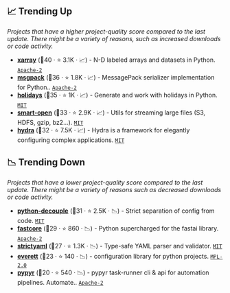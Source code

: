 ## 📈 Trending Up

_Projects that have a higher project-quality score compared to the last update. There might be a variety of reasons, such as increased downloads or code activity._

- <b><a href="https://github.com/pydata/xarray">xarray</a></b> (🥇40 ·  ⭐ 3.1K · 📈) - N-D labeled arrays and datasets in Python. <code><a href="http://bit.ly/3nYMfla">Apache-2</a></code>
- <b><a href="https://github.com/msgpack/msgpack-python">msgpack</a></b> (🥈36 ·  ⭐ 1.8K · 📈) - MessagePack serializer implementation for Python.. <code><a href="http://bit.ly/3nYMfla">Apache-2</a></code>
- <b><a href="https://github.com/vacanza/python-holidays">holidays</a></b> (🥈35 ·  ⭐ 1K · 📈) - Generate and work with holidays in Python. <code><a href="http://bit.ly/34MBwT8">MIT</a></code>
- <b><a href="https://github.com/RaRe-Technologies/smart_open">smart-open</a></b> (🥈33 ·  ⭐ 2.9K · 📈) - Utils for streaming large files (S3, HDFS, gzip, bz2...). <code><a href="http://bit.ly/34MBwT8">MIT</a></code>
- <b><a href="https://github.com/facebookresearch/hydra">hydra</a></b> (🥈32 ·  ⭐ 7.5K · 📈) - Hydra is a framework for elegantly configuring complex applications. <code><a href="http://bit.ly/34MBwT8">MIT</a></code>

## 📉 Trending Down

_Projects that have a lower project-quality score compared to the last update. There might be a variety of reasons such as decreased downloads or code activity._

- <b><a href="https://github.com/HBNetwork/python-decouple">python-decouple</a></b> (🥉31 ·  ⭐ 2.5K · 📉) - Strict separation of config from code. <code><a href="http://bit.ly/34MBwT8">MIT</a></code>
- <b><a href="https://github.com/fastai/fastcore">fastcore</a></b> (🥉29 ·  ⭐ 860 · 📉) - Python supercharged for the fastai library. <code><a href="http://bit.ly/3nYMfla">Apache-2</a></code>
- <b><a href="https://github.com/crdoconnor/strictyaml">strictyaml</a></b> (🥉27 ·  ⭐ 1.3K · 📉) - Type-safe YAML parser and validator. <code><a href="http://bit.ly/34MBwT8">MIT</a></code>
- <b><a href="https://github.com/willkg/everett">everett</a></b> (🥉23 ·  ⭐ 140 · 📉) - configuration library for python projects. <code><a href="http://bit.ly/3postzC">MPL-2.0</a></code>
- <b><a href="https://github.com/pypyr/pypyr">pypyr</a></b> (🥉20 ·  ⭐ 540 · 📉) - pypyr task-runner cli & api for automation pipelines. Automate.. <code><a href="http://bit.ly/3nYMfla">Apache-2</a></code>

